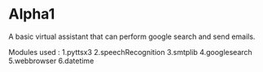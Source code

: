 # Alpha1
A basic virtual assistant that can perform google search and send emails.

Modules used : 1.pyttsx3 
                 2.speechRecognition 
                 3.smtplib
                 4.googlesearch
                 5.webbrowser
                 6.datetime
